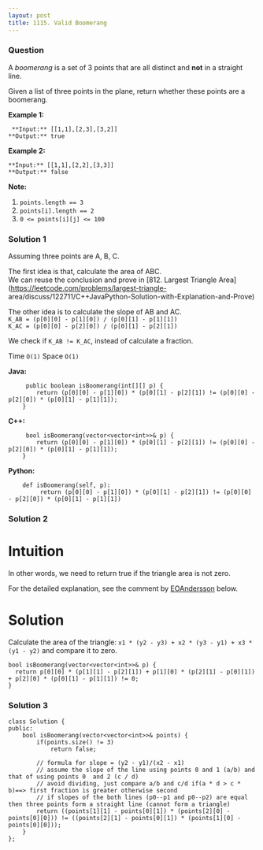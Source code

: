 ```yaml
---
layout: post
title: 1115. Valid Boomerang
---
```

### Question
A _boomerang_ is a set of 3 points that are all distinct and **not** in a
straight line.

Given a list of three points in the plane, return whether these points are a
boomerang.



 **Example 1:**

    
    
     **Input:** [[1,1],[2,3],[3,2]]
    **Output:** true
    

**Example 2:**

    
    
    **Input:** [[1,1],[2,2],[3,3]]
    **Output:** false



 **Note:**

  1. `points.length == 3`
  2. `points[i].length == 2`
  3. `0 <= points[i][j] <= 100`

### Solution 1
Assuming three points are A, B, C.

The first idea is that, calculate the area of ABC.  
We can reuse the conclusion and prove in [812\. Largest Triangle
Area](https://leetcode.com/problems/largest-triangle-
area/discuss/122711/C++JavaPython-Solution-with-Explanation-and-Prove)

The other idea is to calculate the slope of AB and AC.  
`K_AB = (p[0][0] - p[1][0]) / (p[0][1] - p[1][1])`  
`K_AC = (p[0][0] - p[2][0]) / (p[0][1] - p[2][1])`

We check if `K_AB != K_AC`, instead of calculate a fraction.

Time `O(1)` Space `O(1)`

  

 **Java:**

    
    
         public boolean isBoomerang(int[][] p) {
            return (p[0][0] - p[1][0]) * (p[0][1] - p[2][1]) != (p[0][0] - p[2][0]) * (p[0][1] - p[1][1]);
        }
    

**C++:**

    
    
         bool isBoomerang(vector<vector<int>>& p) {
            return (p[0][0] - p[1][0]) * (p[0][1] - p[2][1]) != (p[0][0] - p[2][0]) * (p[0][1] - p[1][1]);
        }
    

**Python:**

    
    
        def isBoomerang(self, p):
             return (p[0][0] - p[1][0]) * (p[0][1] - p[2][1]) != (p[0][0] - p[2][0]) * (p[0][1] - p[1][1])
    


### Solution 2
# Intuition

In other words, we need to return true if the triangle area is not zero.

For the detailed explanation, see the comment by
[EOAndersson](https://leetcode.com/eoandersson/) below.

# Solution

Calculate the area of the triangle: `x1 * (y2 - y3) + x2 * (y3 - y1) + x3 *
(y1 - y2)` and compare it to zero.

    
    
    bool isBoomerang(vector<vector<int>>& p) {
      return p[0][0] * (p[1][1] - p[2][1]) + p[1][0] * (p[2][1] - p[0][1]) + p[2][0] * (p[0][1] - p[1][1]) != 0;
    }
    


### Solution 3
    
    
    class Solution {
    public:
    	bool isBoomerang(vector<vector<int>>& points) {
    		if(points.size() != 3)
    			return false;
    
    		// formula for slope = (y2 - y1)/(x2 - x1)
    		// assume the slope of the line using points 0 and 1 (a/b) and that of using points 0  and 2 (c / d)
    		// avoid dividing, just compare a/b and c/d if(a * d > c * b)==> first fraction is greater otherwise second
    		// if slopes of the both lines (p0--p1 and p0--p2) are equal then three points form a straight line (cannot form a triangle)
    		return ((points[1][1] - points[0][1]) * (points[2][0] - points[0][0])) != ((points[2][1] - points[0][1]) * (points[1][0] - points[0][0]));
    	}
    };



